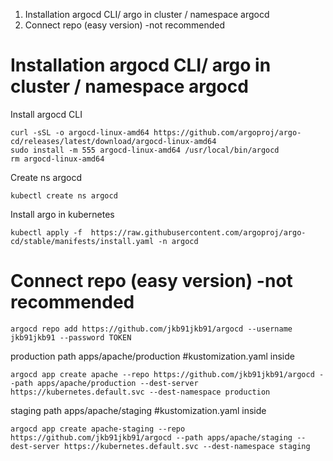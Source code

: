 


1. Installation argocd CLI/ argo in cluster / namespace argocd   
2. Connect repo (easy version) -not recommended  






# Installation argocd CLI/ argo in cluster / namespace argocd  
Install argocd CLI
```
curl -sSL -o argocd-linux-amd64 https://github.com/argoproj/argo-cd/releases/latest/download/argocd-linux-amd64
sudo install -m 555 argocd-linux-amd64 /usr/local/bin/argocd
rm argocd-linux-amd64
```
Create ns argocd  
```
kubectl create ns argocd
```
Install argo in kubernetes  
```
kubectl apply -f  https://raw.githubusercontent.com/argoproj/argo-cd/stable/manifests/install.yaml -n argocd
```

# Connect repo (easy version) -not recommended   
```
argocd repo add https://github.com/jkb91jkb91/argocd --username jkb91jkb91 --password TOKEN
```
production
path apps/apache/production #kustomization.yaml inside  
```
argocd app create apache --repo https://github.com/jkb91jkb91/argocd --path apps/apache/production --dest-server https://kubernetes.default.svc --dest-namespace production
```

staging
path apps/apache/staging #kustomization.yaml inside  
```
argocd app create apache-staging --repo https://github.com/jkb91jkb91/argocd --path apps/apache/staging --dest-server https://kubernetes.default.svc --dest-namespace staging
```
